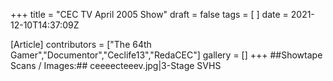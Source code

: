 +++
title = "CEC TV April 2005 Show"
draft = false
tags = [ ]
date = 2021-12-10T14:37:09Z

[Article]
contributors = ["The 64th Gamer","Documentor","Ceclife13","RedaCEC"]
gallery = []
+++
##Showtape Scans / Images:##
<gallery>
ceeeecteeev.jpg|3-Stage SVHS
</gallery>
